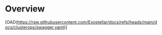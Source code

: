 # Overview
[OAD(https://raw.githubusercontent.com/Exostellar/docs/refs/heads/main/docs/clusterops/swagger.yaml)]
